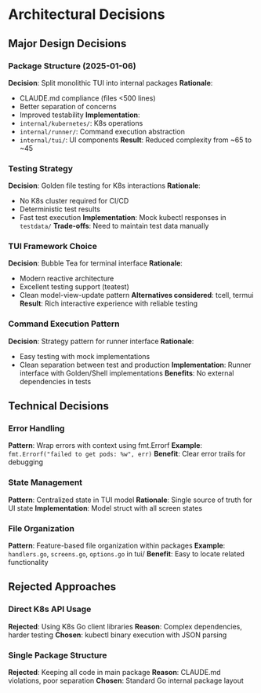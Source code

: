 # Architectural Decisions

## Major Design Decisions

### Package Structure (2025-01-06)
**Decision**: Split monolithic TUI into internal packages
**Rationale**: 
- CLAUDE.md compliance (files <500 lines)
- Better separation of concerns
- Improved testability
**Implementation**: 
- `internal/kubernetes/`: K8s operations
- `internal/runner/`: Command execution abstraction  
- `internal/tui/`: UI components
**Result**: Reduced complexity from ~65 to ~45

### Testing Strategy
**Decision**: Golden file testing for K8s interactions
**Rationale**:
- No K8s cluster required for CI/CD
- Deterministic test results
- Fast test execution
**Implementation**: Mock kubectl responses in `testdata/`
**Trade-offs**: Need to maintain test data manually

### TUI Framework Choice
**Decision**: Bubble Tea for terminal interface
**Rationale**:
- Modern reactive architecture
- Excellent testing support (teatest)
- Clean model-view-update pattern
**Alternatives considered**: tcell, termui
**Result**: Rich interactive experience with reliable testing

### Command Execution Pattern
**Decision**: Strategy pattern for runner interface
**Rationale**:
- Easy testing with mock implementations
- Clean separation between test and production
**Implementation**: Runner interface with Golden/Shell implementations
**Benefits**: No external dependencies in tests

## Technical Decisions

### Error Handling
**Pattern**: Wrap errors with context using fmt.Errorf
**Example**: `fmt.Errorf("failed to get pods: %w", err)`
**Benefit**: Clear error trails for debugging

### State Management
**Pattern**: Centralized state in TUI model
**Rationale**: Single source of truth for UI state
**Implementation**: Model struct with all screen states

### File Organization
**Pattern**: Feature-based file organization within packages
**Example**: `handlers.go`, `screens.go`, `options.go` in tui/
**Benefit**: Easy to locate related functionality

## Rejected Approaches

### Direct K8s API Usage
**Rejected**: Using K8s Go client libraries
**Reason**: Complex dependencies, harder testing
**Chosen**: kubectl binary execution with JSON parsing

### Single Package Structure
**Rejected**: Keeping all code in main package
**Reason**: CLAUDE.md violations, poor separation
**Chosen**: Standard Go internal package layout